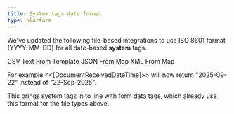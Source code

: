 ```yaml
---
title: System tags date format
type: platform
---
```


We've updated the following file-based integrations to use ISO 8601 format (YYYY-MM-DD) for all date-based **system** tags.

CSV
Text From Template
JSON From Map
XML From Map

For example &lt;&lt;[DocumentReceivedDateTime]&gt;&gt; will now return "2025-09-22" instead of "22-Sep-2025".

This brings system tags in to line with form data tags, which already use this format for the file types above.